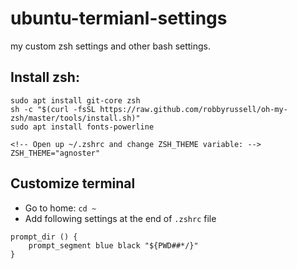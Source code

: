 # ubuntu-termianl-settings
my custom zsh settings and other bash settings.

## Install zsh: 

```
sudo apt install git-core zsh
sh -c "$(curl -fsSL https://raw.github.com/robbyrussell/oh-my-zsh/master/tools/install.sh)"
sudo apt install fonts-powerline

<!-- Open up ~/.zshrc and change ZSH_THEME variable: -->
ZSH_THEME="agnoster"
```

## Customize terminal
* Go to home: `cd ~`
* Add following settings at the end of `.zshrc` file
<!-- source: https://github.com/robbyrussell/oh-my-zsh/issues/5479 -->
```
prompt_dir () {
    prompt_segment blue black "${PWD##*/}"
}
```